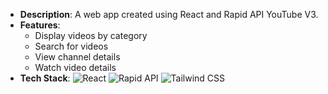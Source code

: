 - **Description**: A web app created using React and Rapid API YouTube V3.
- **Features**:
  - Display videos by category
  - Search for videos
  - View channel details
  - Watch video details
- **Tech Stack**:
  ![React](https://img.shields.io/badge/react-%2361DAFB.svg?style=for-the-badge&logo=react&logoColor=%2361DAFB&color=%23223344)
  ![Rapid API](https://img.shields.io/badge/rapidapi-%2300c7b7.svg?style=for-the-badge&logo=rapidapi&logoColor=white)
  ![Tailwind CSS](https://img.shields.io/badge/tailwindcss-%2338B2AC.svg?style=for-the-badge&logo=tailwind-css&logoColor=white&color=%2338B2AC)
